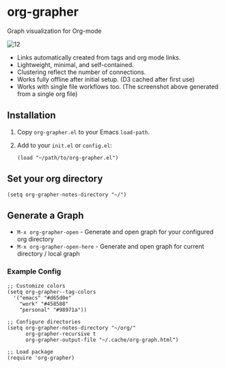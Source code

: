 # org-grapher
Graph visualization for Org-mode

![12](https://github.com/user-attachments/assets/f9fdc1a5-5f92-468e-b068-950d01cb7d15)


- Links automatically created from tags and org mode links.
- Lightweight, minimal, and self-contained. 
- Clustering reflect the number of connections.
- Works fully offline after initial setup. (D3 cached after first use)
- Works with single file workflows too. (The screenshot above generated from a single org file)

## Installation

1. Copy `org-grapher.el` to your Emacs `load-path`.  
2. Add to your `init.el` or `config.el`:

   ```elisp
   (load "~/path/to/org-grapher.el")

## Set your org directory 

```(setq org-grapher-notes-directory "~/") ```

## Generate a Graph

- `M-x org-grapher-open` - Generate and open graph for your configured org directory
- `M-x org-grapher-open-here` - Generate and open graph for current directory / local graph

### Example Config
```elisp
;; Customize colors
(setq org-grapher--tag-colors
  '("emacs" "#d65d0e"
    "work" "#458588"
    "personal" "#98971a"))

;; Configure directories
(setq org-grapher-notes-directory "~/org/"
      org-grapher-recursive t
      org-grapher-output-file "~/.cache/org-graph.html")

;; Load package
(require 'org-grapher)

